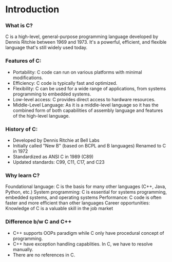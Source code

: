 # Introduction

### What is C?
C is a high-level, general-purpose programming language developed by Dennis Ritchie between 1969 and 1973. It's a powerful, efficient, and flexible language that's still widely used today.

### Features of C:
* Portability: C code can run on various platforms with minimal modifications.
* Efficiency: C code is typically fast and optimized.
* Flexibility: C can be used for a wide range of applications, from systems programming to embedded systems.
* Low-level access: C provides direct access to hardware resources.
* Middle-Level Language: As it is a middle-level language so it has the combined form of both capabilities of assembly language and features of the high-level language.


### History of C:
* Developed by Dennis Ritchie at Bell Labs
* Initially called "New B" (based on BCPL and B languages) Renamed to C in 1972
* Standardized as ANSI C in 1989 (C89)
* Updated standards: C99, C11, C17, and C23

### Why learn C?
Foundational language: C is the basis for many other languages (C++, Java, Python, etc.)
System programming: C is essential for systems programming, embedded systems, and operating systems
Performance: C code is often faster and more efficient than other languages
Career opportunities: Knowledge of C is a valuable skill in the job market

### Difference b/w C and C++
* C++ supports OOPs paradigm while C only have procedural concept of programming.
* C++ have exception handling capablities. In C, we have to resolve manually.
* There are no references in C.